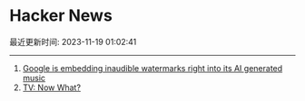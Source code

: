 # Hacker News

最近更新时间: 2023-11-19 01:02:41

--- 
1. [Google is embedding inaudible watermarks right into its AI generated music](https://www.theverge.com/2023/11/16/23963607/google-deepmind-synthid-audio-watermarks) 
2. [TV: Now What?](https://commonsware.com/blog/2023/11/18/tv-now-what.html) 
